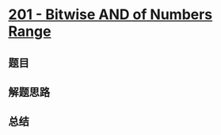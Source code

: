 # [201 - Bitwise AND of Numbers Range](https://leetcode.com/problems/bitwise-and-of-numbers-range/)

## 题目


## 解题思路


## 总结


